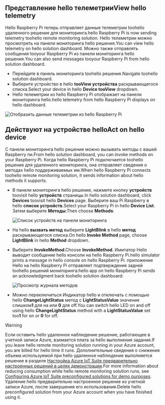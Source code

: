 ## <a name="view-hello-telemetry"></a><span data-ttu-id="78606-101">Представление hello телеметрии</span><span class="sxs-lookup"><span data-stu-id="78606-101">View hello telemetry</span></span>

<span data-ttu-id="78606-102">Hello Raspberry Pi теперь отправляет данные телеметрии toohello удаленного решение для мониторинга.</span><span class="sxs-lookup"><span data-stu-id="78606-102">hello Raspberry Pi is now sending telemetry toohello remote monitoring solution.</span></span> <span data-ttu-id="78606-103">Hello телеметрии можно просмотреть на панели мониторинга hello решения.</span><span class="sxs-lookup"><span data-stu-id="78606-103">You can view hello telemetry on hello solution dashboard.</span></span> <span data-ttu-id="78606-104">Можно также отправлять сообщения tooyour Raspberry Pi из панели мониторинга hello решения.</span><span class="sxs-lookup"><span data-stu-id="78606-104">You can also send messages tooyour Raspberry Pi from hello solution dashboard.</span></span>

- <span data-ttu-id="78606-105">Перейдите в панель мониторинга toohello решения.</span><span class="sxs-lookup"><span data-stu-id="78606-105">Navigate toohello solution dashboard.</span></span>
- <span data-ttu-id="78606-106">Выберите устройство в hello **tooView устройства** раскрывающегося списка.</span><span class="sxs-lookup"><span data-stu-id="78606-106">Select your device in hello **Device tooView** dropdown.</span></span>
- <span data-ttu-id="78606-107">Hello телеметрии из hello Raspberry Pi отображает на панели мониторинга hello.</span><span class="sxs-lookup"><span data-stu-id="78606-107">hello telemetry from hello Raspberry Pi displays on hello dashboard.</span></span>

![Отобразить данные телеметрии из hello Raspberry Pi][img-telemetry-display]

## <a name="act-on-hello-device"></a><span data-ttu-id="78606-109">Действуют на устройстве hello</span><span class="sxs-lookup"><span data-stu-id="78606-109">Act on hello device</span></span>

<span data-ttu-id="78606-110">С панели мониторинга hello решение можно вызывать методы с вашей Raspberry пи.</span><span class="sxs-lookup"><span data-stu-id="78606-110">From hello solution dashboard, you can invoke methods on your Raspberry Pi.</span></span> <span data-ttu-id="78606-111">Когда hello Raspberry Pi подключается toohello решение для удаленного мониторинга, она отправляет сведения о методах hello поддерживаемых им.</span><span class="sxs-lookup"><span data-stu-id="78606-111">When hello Raspberry Pi connects toohello remote monitoring solution, it sends information about hello methods it supports.</span></span>

- <span data-ttu-id="78606-112">В панели мониторинга hello решение, нажмите кнопку **устройств** toovisit hello **устройств** страницы.</span><span class="sxs-lookup"><span data-stu-id="78606-112">In hello solution dashboard, click **Devices** toovisit hello **Devices** page.</span></span> <span data-ttu-id="78606-113">Выберите ваш Pi Raspberry в hello **список устройств**.</span><span class="sxs-lookup"><span data-stu-id="78606-113">Select your Raspberry Pi in hello **Device List**.</span></span> <span data-ttu-id="78606-114">Затем выберите **Методы**:</span><span class="sxs-lookup"><span data-stu-id="78606-114">Then choose **Methods**:</span></span>

    ![Список устройств на панели мониторинга][img-list-devices]

- <span data-ttu-id="78606-116">На hello **вызвать метод** выберите **LightBlink** в hello **метод** раскрывающегося списка.</span><span class="sxs-lookup"><span data-stu-id="78606-116">On hello **Invoke Method** page, choose **LightBlink** in hello **Method** dropdown.</span></span>

- <span data-ttu-id="78606-117">Выберите **InvokeMethod**.</span><span class="sxs-lookup"><span data-stu-id="78606-117">Choose **InvokeMethod**.</span></span> <span data-ttu-id="78606-118">Имитатор Hello выводит сообщение hello консоли на hello Raspberry Pi.</span><span class="sxs-lookup"><span data-stu-id="78606-118">hello simulator prints a message in hello console on hello Raspberry Pi.</span></span> <span data-ttu-id="78606-119">приложение Hello на hello Raspberry Pi отправляет подтверждение задней toohello решений мониторинга:</span><span class="sxs-lookup"><span data-stu-id="78606-119">hello app on hello Raspberry Pi sends an acknowledgment back toohello solution dashboard:</span></span>

    ![Просмотр журнала методов][img-method-history]

- <span data-ttu-id="78606-121">Можно переключиться Индикатор hello и отключать с помощью hello **ChangeLightStatus** метод с **LightStatusValue** значение слишком**1** для на или **0** для off.</span><span class="sxs-lookup"><span data-stu-id="78606-121">You can switch hello LED on and off using hello **ChangeLightStatus** method with a **LightStatusValue** set too**1** for on or **0** for off.</span></span>

> [!WARNING]
> <span data-ttu-id="78606-122">Если оставить hello удаленное наблюдение решение, работающее в учетной записи Azure, взимается плата за hello выполнения задания.</span><span class="sxs-lookup"><span data-stu-id="78606-122">If you leave hello remote monitoring solution running in your Azure account, you are billed for hello time it runs.</span></span> <span data-ttu-id="78606-123">Дополнительные сведения о снижения объема используемой при hello удаленное наблюдение выполняется решение в разделе [Настройка Azure IoT Suite предварительно настроенных решений в целях демонстрации][lnk-demo-config].</span><span class="sxs-lookup"><span data-stu-id="78606-123">For more information about reducing consumption while hello remote monitoring solution runs, see [Configuring Azure IoT Suite preconfigured solutions for demo purposes][lnk-demo-config].</span></span> <span data-ttu-id="78606-124">Удаление hello предварительно настроенное решение из учетной записи Azure, после завершения его использования.</span><span class="sxs-lookup"><span data-stu-id="78606-124">Delete hello preconfigured solution from your Azure account when you have finished using it.</span></span>


[img-telemetry-display]: media/iot-suite-raspberry-pi-kit-view-telemetry-simulator/telemetry.png
[img-list-devices]: media/iot-suite-raspberry-pi-kit-view-telemetry-simulator/listdevices.png
[img-method-history]: media/iot-suite-raspberry-pi-kit-view-telemetry-simulator/methodhistory.png

[lnk-demo-config]: https://github.com/Azure/azure-iot-remote-monitoring/blob/master/Docs/configure-preconfigured-demo.md